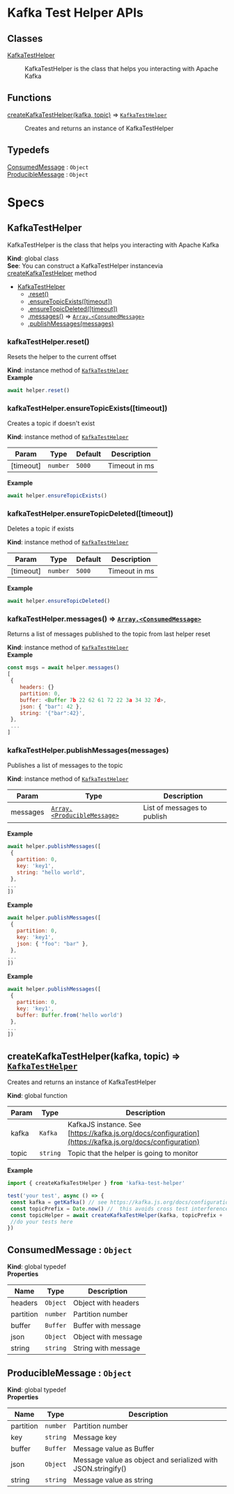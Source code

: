 <!-------------------------------------------------------------------->
<!--                            WARNING!                            -->
<!-------------------------------------------------------------------->
<!--                                                                -->
<!-- THIS IS AN AUTOGENERATED FILE. DO NOT EDIT THIS FILE DIRECTLY. -->
<!-- but run the following script $ npm run build                   -->
<!--                                                                -->
<!-------------------------------------------------------------------->
<!-------------------------------------------------------------------->

# Kafka Test Helper APIs
## Classes

<dl>
<dt><a href="#KafkaTestHelper">KafkaTestHelper</a></dt>
<dd><p>KafkaTestHelper is the class that helps you interacting with Apache Kafka</p>
</dd>
</dl>

## Functions

<dl>
<dt><a href="#createKafkaTestHelper">createKafkaTestHelper(kafka, topic)</a> ⇒ <code><a href="#KafkaTestHelper">KafkaTestHelper</a></code></dt>
<dd><p>Creates and returns an instance of KafkaTestHelper</p>
</dd>
</dl>

## Typedefs

<dl>
<dt><a href="#ConsumedMessage">ConsumedMessage</a> : <code>Object</code></dt>
<dd></dd>
<dt><a href="#ProducibleMessage">ProducibleMessage</a> : <code>Object</code></dt>
<dd></dd>
</dl>

# Specs
<a name="KafkaTestHelper"></a>

## KafkaTestHelper
KafkaTestHelper is the class that helps you interacting with Apache Kafka

**Kind**: global class  
**See**: You can construct a KafkaTestHelper instancevia [createKafkaTestHelper](#createKafkaTestHelper) method  

* [KafkaTestHelper](#KafkaTestHelper)
    * [.reset()](#KafkaTestHelper+reset)
    * [.ensureTopicExists([timeout])](#KafkaTestHelper+ensureTopicExists)
    * [.ensureTopicDeleted([timeout])](#KafkaTestHelper+ensureTopicDeleted)
    * [.messages()](#KafkaTestHelper+messages) ⇒ [<code>Array.&lt;ConsumedMessage&gt;</code>](#ConsumedMessage)
    * [.publishMessages(messages)](#KafkaTestHelper+publishMessages)

<a name="KafkaTestHelper+reset"></a>

### kafkaTestHelper.reset()
Resets the helper to the current offset

**Kind**: instance method of [<code>KafkaTestHelper</code>](#KafkaTestHelper)  
**Example**  
```js
await helper.reset()
```
<a name="KafkaTestHelper+ensureTopicExists"></a>

### kafkaTestHelper.ensureTopicExists([timeout])
Creates a topic if doesn't exist

**Kind**: instance method of [<code>KafkaTestHelper</code>](#KafkaTestHelper)  

| Param | Type | Default | Description |
| --- | --- | --- | --- |
| [timeout] | <code>number</code> | <code>5000</code> | Timeout in ms |

**Example**  
```js
await helper.ensureTopicExists()
```
<a name="KafkaTestHelper+ensureTopicDeleted"></a>

### kafkaTestHelper.ensureTopicDeleted([timeout])
Deletes a topic if exists

**Kind**: instance method of [<code>KafkaTestHelper</code>](#KafkaTestHelper)  

| Param | Type | Default | Description |
| --- | --- | --- | --- |
| [timeout] | <code>number</code> | <code>5000</code> | Timeout in ms |

**Example**  
```js
await helper.ensureTopicDeleted()
```
<a name="KafkaTestHelper+messages"></a>

### kafkaTestHelper.messages() ⇒ [<code>Array.&lt;ConsumedMessage&gt;</code>](#ConsumedMessage)
Returns a list of messages published to the topic from last helper reset

**Kind**: instance method of [<code>KafkaTestHelper</code>](#KafkaTestHelper)  
**Example**  
```js
const msgs = await helper.messages()
[
 {
    headers: {}
    partition: 0,
    buffer: <Buffer 7b 22 62 61 72 22 3a 34 32 7d>,
    json: { "bar": 42 },
    string: '{"bar":42}',
 },
 ...
]
```
<a name="KafkaTestHelper+publishMessages"></a>

### kafkaTestHelper.publishMessages(messages)
Publishes a list of messages to the topic

**Kind**: instance method of [<code>KafkaTestHelper</code>](#KafkaTestHelper)  

| Param | Type | Description |
| --- | --- | --- |
| messages | [<code>Array.&lt;ProducibleMessage&gt;</code>](#ProducibleMessage) | List of messages to publish |

**Example**  
```js
await helper.publishMessages([
 {
   partition: 0,
   key: 'key1',
   string: "hello world",
 },
...
])
```
**Example**  
```js
await helper.publishMessages([
 {
   partition: 0,
   key: 'key1',
   json: { "foo": "bar" },
 },
...
])
```
**Example**  
```js
await helper.publishMessages([
 {
   partition: 0,
   key: 'key1',
   buffer: Buffer.from('hello world')
 },
...
])
```
<a name="createKafkaTestHelper"></a>

## createKafkaTestHelper(kafka, topic) ⇒ [<code>KafkaTestHelper</code>](#KafkaTestHelper)
Creates and returns an instance of KafkaTestHelper

**Kind**: global function  

| Param | Type | Description |
| --- | --- | --- |
| kafka | <code>Kafka</code> | KafkaJS instance. See [https://kafka.js.org/docs/configuration](https://kafka.js.org/docs/configuration) |
| topic | <code>string</code> | Topic that the helper is going to monitor |

**Example**  
```js
import { createKafkaTestHelper } from 'kafka-test-helper'

test('your test', async () => {
 const kafka = getKafka() // see https://kafka.js.org/docs/configuration
 const topicPrefix = Date.now() //  this avoids cross test interference
 const topicHelper = await createKafkaTestHelper(kafka, topicPrefix + 'test-topic')
 //do your tests here
})
```
<a name="ConsumedMessage"></a>

## ConsumedMessage : <code>Object</code>
**Kind**: global typedef  
**Properties**

| Name | Type | Description |
| --- | --- | --- |
| headers | <code>Object</code> | Object with headers |
| partition | <code>number</code> | Partition number |
| buffer | <code>Buffer</code> | Buffer with message |
| json | <code>Object</code> | Object with message |
| string | <code>string</code> | String with message |

<a name="ProducibleMessage"></a>

## ProducibleMessage : <code>Object</code>
**Kind**: global typedef  
**Properties**

| Name | Type | Description |
| --- | --- | --- |
| partition | <code>number</code> | Partition number |
| key | <code>string</code> | Message key |
| buffer | <code>Buffer</code> | Message value as Buffer |
| json | <code>Object</code> | Message value as object and serialized with JSON.stringify() |
| string | <code>string</code> | Message value as string |

